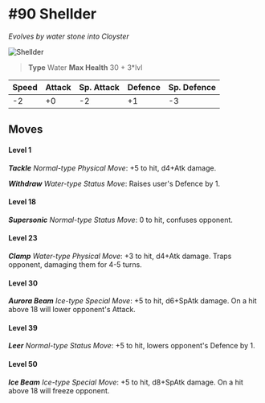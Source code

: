 # #90 Shellder
*Evolves by water stone into Cloyster*

![Shellder](https://img.pokemondb.net/sprites/home/normal/1x/shellder.png)

> **Type** Water
> **Max Health** 30 + 3\*lvl

| Speed | Attack | Sp. Attack | Defence | Sp. Defence |
| ----- | ------ | ---------- | ------- | ----------- |
| -2 | +0 | -2 | +1 | -3 |

## Moves
#### Level 1

***Tackle** Normal-type Physical Move*: +5 to hit, d4+Atk damage. 

***Withdraw** Water-type Status Move*: Raises user's Defence by 1.
#### Level 18

***Supersonic** Normal-type Status Move*: 0 to hit, confuses opponent.
#### Level 23

***Clamp** Water-type Physical Move*: +3 to hit, d4+Atk damage. Traps opponent, damaging them for 4-5 turns.
#### Level 30

***Aurora Beam** Ice-type Special Move*: +5 to hit, d6+SpAtk damage. On a hit above 18 will lower opponent's Attack.
#### Level 39

***Leer** Normal-type Status Move*: +5 to hit, lowers opponent's Defence by 1.
#### Level 50

***Ice Beam** Ice-type Special Move*: +5 to hit, d8+SpAtk damage. On a hit above 18 will freeze opponent.

